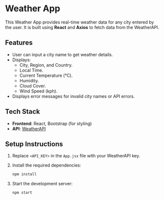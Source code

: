 # Weather App

This Weather App provides real-time weather data for any city entered by the user. It is built using **React** and **Axios** to fetch data from the WeatherAPI.

## Features

- User can input a city name to get weather details.
- Displays:
  - City, Region, and Country.
  - Local Time.
  - Current Temperature (°C).
  - Humidity.
  - Cloud Cover.
  - Wind Speed (kph).
- Displays error messages for invalid city names or API errors.

## Tech Stack

- **Frontend**: React, Bootstrap (for styling)
- **API**: [WeatherAPI](https://www.weatherapi.com/)

## Setup Instructions

1. Replace `<API_KEY>` in the `App.jsx` file with your WeatherAPI key.

2. Install the required dependencies:
   ```bash
   npm install
   ```

3. Start the development server:
   ```bash
   npm start
   
